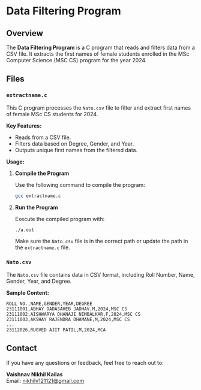 # Data Filtering Program

## Overview

The **Data Filtering Program** is a C program that reads and filters data from a CSV file. It extracts the first names of female students enrolled in the MSc Computer Science (MSC CS) program for the year 2024.

## Files

### `extractname.c`

This C program processes the `Nato.csv` file to filter and extract first names of female MSc CS students for 2024.

**Key Features:**
- Reads from a CSV file.
- Filters data based on Degree, Gender, and Year.
- Outputs unique first names from the filtered data.

**Usage:**
1. **Compile the Program**

   Use the following command to compile the program:

   ```bash
   gcc extractname.c
   ```

2. **Run the Program**

   Execute the compiled program with:

   ```bash
   ./a.out
   ```

   Make sure the `Nato.csv` file is in the correct path or update the path in the `extractname.c` file.

### `Nato.csv`

The `Nato.csv` file contains data in CSV format, including Roll Number, Name, Gender, Year, and Degree.

**Sample Content:**
```
ROLL NO.,NAME,GENDER,YEAR,DEGREE
23111001,ABHAY DADASAHEB JADHAV,M,2024,MSC CS
23111002,AISHWARYA DHANAJI NIMBALKAR,F,2024,MSC CS
23111003,AKSHAY RAJENDRA DHAMANE,M,2024,MSC CS
...
23112026,RUGVED AJIT PATIL,M,2024,MCA
```

## Contact

If you have any questions or feedback, feel free to reach out to:

**Vaishnav Nikhil Kailas**  
Email: [nikhilv121121@gmail.com](mailto:nikhilv121121@gmail.com)
